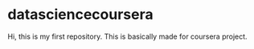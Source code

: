 # datasciencecoursera
Hi, this is my first repository. This is basically made for coursera project.
